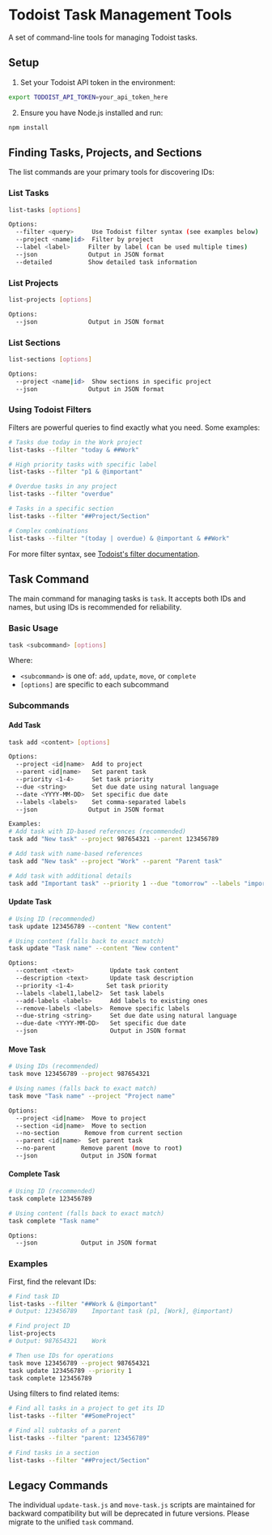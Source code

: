 # Todoist Task Management Tools

A set of command-line tools for managing Todoist tasks.

## Setup

1. Set your Todoist API token in the environment:
```bash
export TODOIST_API_TOKEN=your_api_token_here
```

2. Ensure you have Node.js installed and run:
```bash
npm install
```

## Finding Tasks, Projects, and Sections

The list commands are your primary tools for discovering IDs:

### List Tasks
```bash
list-tasks [options]

Options:
  --filter <query>     Use Todoist filter syntax (see examples below)
  --project <name|id>  Filter by project
  --label <label>     Filter by label (can be used multiple times)
  --json              Output in JSON format
  --detailed          Show detailed task information
```

### List Projects
```bash
list-projects [options]

Options:
  --json              Output in JSON format
```

### List Sections
```bash
list-sections [options]

Options:
  --project <name|id>  Show sections in specific project
  --json              Output in JSON format
```

### Using Todoist Filters

Filters are powerful queries to find exactly what you need. Some examples:

```bash
# Tasks due today in the Work project
list-tasks --filter "today & ##Work"

# High priority tasks with specific label
list-tasks --filter "p1 & @important"

# Overdue tasks in any project
list-tasks --filter "overdue"

# Tasks in a specific section
list-tasks --filter "##Project/Section"

# Complex combinations
list-tasks --filter "(today | overdue) & @important & ##Work"
```

For more filter syntax, see [Todoist's filter documentation](https://todoist.com/help/articles/205280588-search-and-filter).

## Task Command

The main command for managing tasks is `task`. It accepts both IDs and names, but using IDs is recommended for reliability.

### Basic Usage

```bash
task <subcommand> [options]
```

Where:
- `<subcommand>` is one of: `add`, `update`, `move`, or `complete`
- `[options]` are specific to each subcommand

### Subcommands

#### Add Task
```bash
task add <content> [options]

Options:
  --project <id|name>  Add to project
  --parent <id|name>   Set parent task
  --priority <1-4>     Set task priority
  --due <string>       Set due date using natural language
  --date <YYYY-MM-DD>  Set specific due date
  --labels <labels>    Set comma-separated labels
  --json              Output in JSON format

Examples:
# Add task with ID-based references (recommended)
task add "New task" --project 987654321 --parent 123456789

# Add task with name-based references
task add "New task" --project "Work" --parent "Parent task"

# Add task with additional details
task add "Important task" --priority 1 --due "tomorrow" --labels "important,work"
```

#### Update Task
```bash
# Using ID (recommended)
task update 123456789 --content "New content"

# Using content (falls back to exact match)
task update "Task name" --content "New content"

Options:
  --content <text>          Update task content
  --description <text>      Update task description
  --priority <1-4>         Set task priority
  --labels <label1,label2>  Set task labels
  --add-labels <labels>     Add labels to existing ones
  --remove-labels <labels>  Remove specific labels
  --due-string <string>     Set due date using natural language
  --due-date <YYYY-MM-DD>   Set specific due date
  --json                    Output in JSON format
```

#### Move Task
```bash
# Using IDs (recommended)
task move 123456789 --project 987654321

# Using names (falls back to exact match)
task move "Task name" --project "Project name"

Options:
  --project <id|name>  Move to project
  --section <id|name>  Move to section
  --no-section       Remove from current section
  --parent <id|name>  Set parent task
  --no-parent       Remove parent (move to root)
  --json            Output in JSON format
```

#### Complete Task
```bash
# Using ID (recommended)
task complete 123456789

# Using content (falls back to exact match)
task complete "Task name"

Options:
  --json            Output in JSON format
```

### Examples

First, find the relevant IDs:
```bash
# Find task ID
list-tasks --filter "##Work & @important"
# Output: 123456789    Important task (p1, [Work], @important)

# Find project ID
list-projects
# Output: 987654321    Work

# Then use IDs for operations
task move 123456789 --project 987654321
task update 123456789 --priority 1
task complete 123456789
```

Using filters to find related items:
```bash
# Find all tasks in a project to get its ID
list-tasks --filter "##SomeProject"

# Find all subtasks of a parent
list-tasks --filter "parent: 123456789"

# Find tasks in a section
list-tasks --filter "##Project/Section"
```

## Legacy Commands

The individual `update-task.js` and `move-task.js` scripts are maintained for backward compatibility but will be deprecated in future versions. Please migrate to the unified `task` command. 